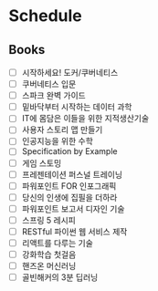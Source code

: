 # Schedule

## Books

- [ ] 시작하세요! 도커/쿠버네티스
- [ ] 쿠버네티스 입문
- [ ] 스파크 완벽 가이드
- [ ] 밑바닥부터 시작하는 데이터 과학
- [ ] IT에 몸담은 이들을 위한 지적생산기술
- [ ] 사용자 스토리 맵 만들기
- [ ] 인공지능을 위한 수학
- [ ] Specification by Example
- [ ] 게임 스토밍
- [ ] 프레젠테이션 퍼스널 트레이닝
- [ ] 파워포인트 FOR 인포그래픽
- [ ] 당신의 인생에 집필을 더하라
- [ ] 파워포인트 보고서 디자인 기술
- [ ] 스프링 5 레시피
- [ ] RESTful 파이썬 웹 서비스 제작
- [ ] 리액트를 다루는 기술
- [ ] 강화학습 첫걸음
- [ ] 핸즈온 머신러닝
- [ ] 골빈해커의 3분 딥러닝
